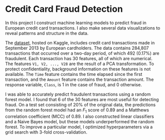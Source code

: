 # Credit Card Fraud Detection
In this project I construct machine learning models to predict fraud in European credit card transactions. I also make several data visualizations to reveal patterns and structure in the data.

The [dataset](https://www.kaggle.com/mlg-ulb/creditcardfraud), hosted on Kaggle, includes credit card transactions made in September 2013 by European cardholders. The data contains 284,807 transactions that occurred over a two-day period, of which 492 (0.17%) are fraudulent. Each transaction has 30 features, all of which are numerical. The features `V1, V2, ..., V28` are the result of a PCA transformation. To protect confidentiality, background information on these features is not available. The `Time` feature contains the time elapsed since the first transaction, and the `Amount` feature contains the transaction amount. The response variable, `Class`, is 1 in the case of fraud, and 0 otherwise.

I was able to accurately predict fraudulent transactions using a random forest model. I found that 6 of the 30 features are most useful for detecting fraud. On a test set consisting of 20% of the original data, the predictions from the random forest model had an $F_1$ score of 0.89 and a Matthews correlation coefficient (MCC) of 0.89. I also constructed linear classifiers and a Naive Bayes model, but these models underperformed the random forest. To improve a particular model, I optimized hyperparameters via a grid search with 3-fold cross-validation.
